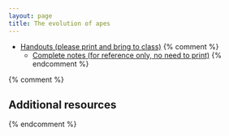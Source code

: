 ```yaml
---
layout: page
title: The evolution of apes
---
```


* [Handouts (please print and bring to class)](/materials/apes.handouts.pdf)
{% comment %} 
  * [Complete notes (for reference only, no need to print)](/materials/apes.complete.pdf)
{% endcomment %} 


{% comment %} 
## Additional resources
{% endcomment %} 


